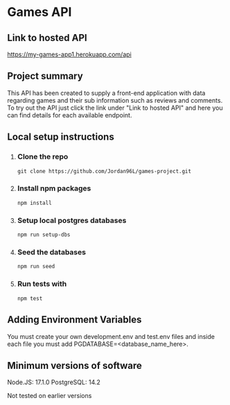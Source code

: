 # Games API

## Link to hosted API

https://my-games-app1.herokuapp.com/api

## Project summary

This API has been created to supply a front-end application with data regarding games and their sub information such as reviews and comments.
To try out the API just click the link under "Link to hosted API" and here you can find details for each available endpoint.

## Local setup instructions

1. ### Clone the repo
   ```
   git clone https://github.com/Jordan96L/games-project.git
   ```
2. ### Install npm packages
   ```
   npm install
   ```
3. ### Setup local postgres databases

   ```
   npm run setup-dbs
   ```

4. ### Seed the databases
   ```
   npm run seed
   ```
5. ### Run tests with
   ```
   npm test
   ```

## Adding Environment Variables

You must create your own development.env and test.env files and inside each file you must add PGDATABASE=<database_name_here>.

## Minimum versions of software

Node.JS: 17.1.0 PostgreSQL: 14.2

Not tested on earlier versions
